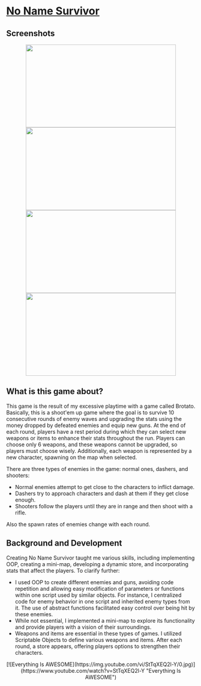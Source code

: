 # [No Name Survivor](https://fikretgezer.itch.io/no-name-survivors)
## Screenshots
<div align="center">
  <img src="https://github.com/FikretGezer/NoNameSurvivor/assets/64322071/64c53fc5-658e-4e04-86ff-69b687758d30" width="400" height="220">
  <img src="https://github.com/FikretGezer/NoNameSurvivor/assets/64322071/267c9de7-248e-45d5-8a89-d99964ce0a76" width="400" height="220"> 
  <img src="https://github.com/FikretGezer/NoNameSurvivor/assets/64322071/c448d012-422f-4867-a0b3-ca09632a84aa" width="400" height="220"> 
  <img src="https://github.com/FikretGezer/NoNameSurvivor/assets/64322071/123d6950-2f22-4e27-aca9-8eaa0bd61c07" width="400" height="220"> 
</div>

## What is this game about?
This game is the result of my excessive playtime with a game called Brotato. Basically, this is a shoot'em up game where the goal is to survive 10 consecutive rounds of enemy waves and upgrading the stats using the money dropped by defeated enemies and equip new guns. At the end of each round, players have a rest period during which they can select new weapons or items to enhance their stats throughout the run. Players can choose only 6 weapons, and these weapons cannot be upgraded, so players must choose wisely. Additionally, each weapon is represented by a new character, spawning on the map when selected.

There are three types of enemies in the game: normal ones, dashers, and shooters:
* Normal enemies attempt to get close to the characters to inflict damage.
* Dashers try to approach characters and dash at them if they get close enough.
* Shooters follow the players until they are in range and then shoot with a rifle.

Also the spawn rates of enemies change with each round.

## Background and Development
Creating No Name Survivor taught me various skills, including implementing OOP, creating a mini-map, developing a dynamic store, and incorporating stats that affect the players. To clarify further:
* I used OOP to create different enemies and guns, avoiding code repetition and allowing easy modification of parameters or functions within one script used by similar objects. For instance, I centralized code for enemy behavior in one script and inherited enemy types from it. The use of abstract functions facilitated easy control over being hit by these enemies.
* While not essential, I implemented a mini-map to explore its functionality and provide players with a vision of their surroundings.
* Weapons and items are essential in these types of games. I utilized Scriptable Objects to define various weapons and items. After each round, a store appears, offering players options to strengthen their characters.

<div align="center">
  [![Everything Is AWESOME](https://img.youtube.com/vi/StTqXEQ2l-Y/0.jpg)](https://www.youtube.com/watch?v=StTqXEQ2l-Y "Everything Is AWESOME")
</div>
